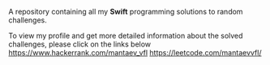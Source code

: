 A repository containing all my **Swift** programming solutions to random challenges.

To view my profile and get more detailed information about the solved challenges, please click on the links below
https://www.hackerrank.com/mantaev_vfl
https://leetcode.com/mantaevvfl/
